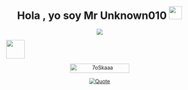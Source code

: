 <h1 align="center">Hola , yo soy Mr Unknown010 <img src="https://media.giphy.com/media/hvRJCLFzcasrR4ia7z/giphy.gif" width="35"></h1>
<p align="center">
<a href="https://github.com/DenverCoder1/readme-typing-svg"><img src="https://readme-typing-svg.herokuapp.com?font=Time+New+Roman&color=%23C8BE25&size=25&center=true&vCenter=true&width=600&height=100&lines=Linux+es+mi+lienzo+;y+la+terminal+es+mi+pincel"></a>
</p>

<picture><img src = "https://github.com/7oSkaaa/7oSkaaa/blob/main/Images/about_me.gif?raw=true" width = 50px></picture>
<br>

<p align="center"> 
	<img src="https://komarev.com/ghpvc/?username=mrUnknown010&label=Vistas%20de%20perfil&color=0047AB&style=plastic?" alt="7oSkaaa" height=25px, width=160px/> 
</p>

<p align = "center">
	<a href="https://github.com/piyushsuthar/github-readme-quotes"> <img alt = "Quote" src="https://quotes-github-readme.vercel.app/api?quote=Cualquier%20producto%20que%20necesite%20un%20manual%20para%20funcionar%20está%20roto&type=vertical&theme=nord&animation=grow_out_in&author=Elon%20Musk">
</p>
